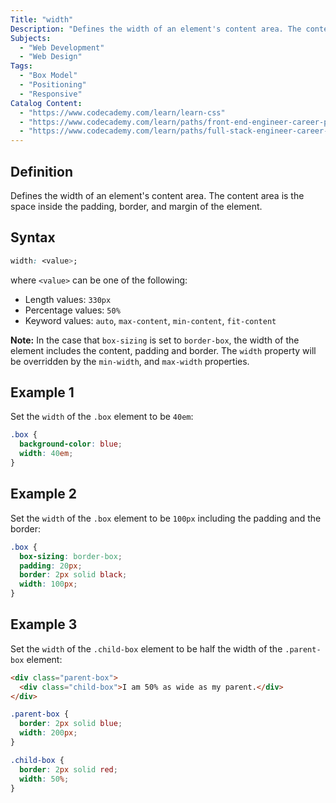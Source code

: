 ```yaml
---
Title: "width"
Description: "Defines the width of an element's content area. The content area is the space inside the padding, border, and margin of the element."
Subjects:
  - "Web Development"
  - "Web Design"
Tags:
  - "Box Model"
  - "Positioning"
  - "Responsive"
Catalog Content:
  - "https://www.codecademy.com/learn/learn-css"
  - "https://www.codecademy.com/learn/paths/front-end-engineer-career-path"
  - "https://www.codecademy.com/learn/paths/full-stack-engineer-career-path"
---
```


## Definition

Defines the width of an element's content area. The content area is the space inside the padding, border, and margin of the element.

## Syntax

```css
width: <value>;
```

where `<value>` can be one of the following:

- Length values: `330px`
- Percentage values: `50%`
- Keyword values: `auto`, `max-content`, `min-content`, `fit-content`

**Note:** In the case that `box-sizing` is set to `border-box`, the width of the element includes the content, padding and border. The `width` property will be overridden by the `min-width`, and `max-width` properties.

## Example 1

Set the `width` of the `.box` element to be `40em`:

```css
.box {
  background-color: blue;
  width: 40em;
}
```

## Example 2

Set the `width` of the `.box` element to be `100px` including the padding and the border:

```css
.box {
  box-sizing: border-box;
  padding: 20px;
  border: 2px solid black;
  width: 100px;
}
```

## Example 3

Set the `width` of the `.child-box` element to be half the width of the `.parent-box` element:

```html
<div class="parent-box">
  <div class="child-box">I am 50% as wide as my parent.</div>
</div>
```

```css
.parent-box {
  border: 2px solid blue;
  width: 200px;
}

.child-box {
  border: 2px solid red;
  width: 50%;
}
```
